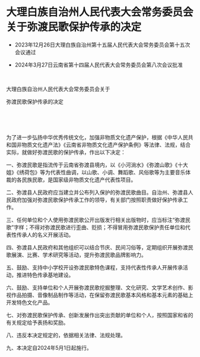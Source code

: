 # 大理白族自治州人民代表大会常务委员会关于弥渡民歌保护传承的决定

- 2023年12月26日大理白族自治州第十五届人民代表大会常务委员会第十五次会议通过

- 2024年3月27日云南省第十四届人民代表大会常务委员会第八次会议批准

<!-- INFO END -->

​

大理白族自治州人民代表大会常务委员会关于

弥渡民歌保护传承的决定

​

​

为了进一步弘扬中华优秀传统文化，加强非物质文化遗产保护，根据《中华人民共和国非物质文化遗产法》《云南省非物质文化遗产保护条例》等法律、法规，结合实际，就做好弥渡民歌的保护传承，作出以下决定：

一、弥渡民歌是指流传于云南省弥渡县境内，以《小河淌水》《弥渡山歌》《十大姐》《绣荷包》等为代表性曲调，以山歌、小调、舞蹈歌、风俗歌等为主要音乐体裁的各民族民歌，是国家级非物质文化遗产代表性项目。

二、弥渡县人民政府应当建立并公布列入保护的弥渡民歌曲目。自治州、弥渡县人民政府加强对弥渡民歌保护传承工作的领导，有关部门按照职责做好保护传承工作。

三、任何单位和个人使用弥渡民歌公开出版发行相关出版物时，应当标注“弥渡民歌”字样；不得对弥渡民歌进行歪曲、贬损；不得冒用弥渡民歌保护责任单位和代表性传承人的名义开展活动。

四、弥渡县人民政府和其他组织可以结合节庆、民间习俗等，定期组织开展弥渡民歌展演、比赛、学术研究等活动，提升弥渡民歌品牌影响力。

五、鼓励、支持中小学校开设弥渡民歌特色课程，支持代表性传承人开展传承活动，推进特色传承基地建设。

六、鼓励、支持单位和个人开展弥渡民歌挖掘整理、文化研究、文学艺术创作、影视作品拍摄、音像制品制作等活动，在保留弥渡民歌基本风格和基本元素的基础上开发特色文化产品。

七、对弥渡民歌保护传承、创新发展作出突出贡献的单位和个人，按照国家和省的有关规定给予表扬和奖励。

八、违反本决定规定的，依据相关法律、法规处理。

九、本决定自2024年5月1日起施行。
